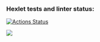 ### Hexlet tests and linter status:
[![Actions Status](https://github.com/230707/python-project-49/actions/workflows/hexlet-check.yml/badge.svg)](https://github.com/230707/python-project-49/actions)

<a href="https://codeclimate.com/github/230707/python-project-49/maintainability"><img src="https://api.codeclimate.com/v1/badges/aeb1e5827e089df41bc1/maintainability" /></a>